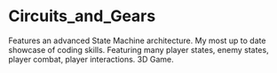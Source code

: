 # Circuits_and_Gears
Features an advanced State Machine architecture. My most up to date showcase of coding skills. Featuring many player states, enemy states, player combat, player interactions. 3D Game.


